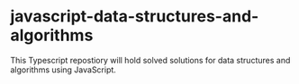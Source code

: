 # javascript-data-structures-and-algorithms
This Typescript repostiory will hold solved solutions for data structures and algorithms using JavaScript.
